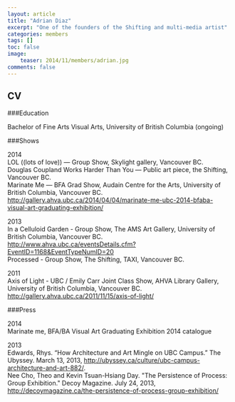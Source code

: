 ```yaml
---
layout: article
title: "Adrian Diaz"
excerpt: "One of the founders of the Shifting and multi-media artist"
categories: members
tags: []
toc: false
image:
	teaser: 2014/11/members/adrian.jpg
comments: false
---
```


## CV

###Education

Bachelor of Fine Arts Visual Arts, University of British Columbia (ongoing)

###Shows

2014  
LOL ((lots of love)) — Group Show, Skylight gallery, Vancouver BC.  
Douglas Coupland Works Harder Than You — Public art piece, the Shifting, Vancouver BC.  
Marinate Me — BFA Grad Show, Audain Centre for the Arts, University of British Columbia, Vancouver BC.  
http://gallery.ahva.ubc.ca/2014/04/04/marinate-me-ubc-2014-bfaba-visual-art-graduating-exhibition/  

2013  
In a Celluloid Garden - Group Show, The AMS Art Gallery, University of British Columbia, Vancouver BC.  
http://www.ahva.ubc.ca/eventsDetails.cfm?EventID=1168&EventTypeNumID=20  
Processed - Group Show, The Shifting, TAXI, Vancouver BC.  

2011  
Axis of Light - UBC / Emily Carr Joint Class Show, AHVA Library Gallery, University of British Columbia, Vancouver BC.  
http://gallery.ahva.ubc.ca/2011/11/15/axis-of-light/  


###Press

2014  
Marinate me, BFA/BA Visual Art Graduating Exhibition 2014 catalogue  

2013  
Edwards, Rhys. “How Architecture and Art Mingle on UBC Campus.” The Ubyssey. March 13, 2013, http://ubyssey.ca/culture/ubc-campus-architecture-and-art-882/.  
Nee Cho, Theo and Kevin Tsuan-Hsiang Day. "The Persistence of Process: Group Exhibition." Decoy Magazine. July 24, 2013, http://decoymagazine.ca/the-persistence-of-process-group-exhibition/  
